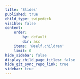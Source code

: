 ```yaml
---
title: 'Slides'
published: true
child_type: swipedeck
visible: false
content:
    order:
        by: default
        dir: asc
    items: '@self.children'
    limit: 0
hide_sidebar: false
display_child_page_titles: false
hide_git_sync_repo_link: true
sidebar: true
---
```

